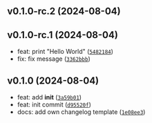 
## v0.1.0-rc.2 (2024-08-04)


## v0.1.0-rc.1 (2024-08-04)

- feat: print &#34;Hello World&#34; ([`5482184`](https://github.com/florianfischer91/semver-test/commit/548218445731ef676d81c892d45272b04cdfe3b6))
- fix: fix message ([`3362bbb`](https://github.com/florianfischer91/semver-test/commit/3362bbb5e84f4c3f4f54e187a4dc3219f34049db))

## v0.1.0 (2024-08-04)

- feat: add __init__ ([`3a59b01`](https://github.com/florianfischer91/semver-test/commit/3a59b013d9a43f1a4d81f1f4f9bee16b6d3a2f1d))
- feat: init commit ([`d95520f`](https://github.com/florianfischer91/semver-test/commit/d95520f0f52b01a905b170785610e847621c1ecd))
- docs: add own changelog template ([`1e08ee3`](https://github.com/florianfischer91/semver-test/commit/1e08ee39dc063bf0d6c1f7279cfdd819801da294))

